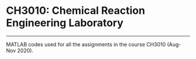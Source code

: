 # CH3010: Chemical Reaction Engineering Laboratory
<hr>
MATLAB codes used for all the assignments in the course CH3010 (Aug-Nov 2020).
